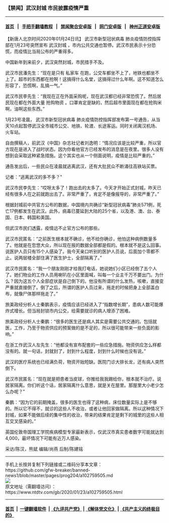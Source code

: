 ### 【禁闻】武汉封城 市民披露疫情严重
------------------------

#### [首页](https://github.com/gfw-breaker/banned-news1/blob/master/README.md) &nbsp;&nbsp;|&nbsp;&nbsp; [手把手翻墙教程](https://github.com/gfw-breaker/guides/wiki) &nbsp;&nbsp;|&nbsp;&nbsp; [禁闻聚合安卓版](https://github.com/gfw-breaker/bn-android) &nbsp;&nbsp;|&nbsp;&nbsp; [网门安卓版](https://github.com/oGate2/oGate) &nbsp;&nbsp;|&nbsp;&nbsp; [神州正道安卓版](https://github.com/SzzdOgate/update) 



<div><div class="post_content" itemprop="articleBody">
 <p>
  【新唐人北京时间2020年01月24日讯】
  <ok href="https://www.ntdtv.com/gb/武汉市新型冠状病毒.htm">
   武汉市新型冠状病毒
  </ok>
  肺炎疫情防控指挥部在1月23号突然宣布
  <ok href="https://www.ntdtv.com/gb/武汉封城.htm">
   武汉封城
  </ok>
  ，市内公共交通也暂停。武汉市民表示十分恐慌，而疫情比当局公布的严重得多。
 </p>
 <p>
  中国新年到来前夕，武汉突然封城，市民措手不及。
 </p>
 <p>
  武汉市民潘先生：“现在是只有
  <ok href="https://www.ntdtv.com/gb/私家车.htm">
   私家车
  </ok>
  在跑，公交车都坐不上了，地铁也都坐不上了。超市的东西都在抢啊！这搞得什么名堂，这搞得过什么年啊。这不知道怎么形容了，恐慌啊，乱搞一气。”
 </p>
 <p>
  武汉市民李先生：“我现在正在外面采购呢，现在武汉都已经非常恐慌了。然后居民现在都在外面大量
  <ok href="https://www.ntdtv.com/gb/抢购物资.htm">
   抢购物资
  </ok>
  。口罩肯定是缺的，然后超市里面现在都在抢购米啊，油啊这些东西。”
 </p>
 <p>
  1月23号凌晨，
  <ok href="https://www.ntdtv.com/gb/武汉市新型冠状病毒.htm">
   武汉市新型冠状病毒
  </ok>
  肺炎疫情防控指挥部发布第一号通告，从当天10点起暂停武汉全市城市公交、地铁、轮渡、长途客运。同时关闭离汉机场、火车站。
 </p>
 <p>
  自由撰稿人，前武汉《中国》杂志社记者刘逸明：“情况应该是比较严重，所以官方现在是进入了战时状态。因为你看他官方已经发布的消息是在夜里。很多人没有想到会采取这种紧急措施。这个其实也从一个侧面说明，疫情是比较严重的。”
 </p>
 <p>
  通告发出后，一些民众在凌晨就逃离武汉，还有大批民众不断涌往高铁站买票。
 </p>
 <p>
  记者：“逃离武汉的多不多？”
 </p>
 <p>
  武汉市民李先生：“哎呀太多了！跑出去的太多了。今天才开始正式封城，昨天已经有很多人在之前就跑出去了。非常严重了，肯定不是像报导的，非常严重了。”
 </p>
 <p>
  根据封城前中共官方公布的数据，中国境内共确诊“新型冠状病毒”肺炎571例，死亡17例都发生在武汉。此外，病毒已蔓延到大陆的25个省，以及港、澳、台、泰国、日本、韩国和美国。
 </p>
 <p>
  但武汉市民们透露，疫情远不止官方公布的那些。
 </p>
 <p>
  武汉市民匿名：“之前医生根本就不确诊，他不给你确诊，他怕这种病例数量多了。他就是在忽悠大众，所以现在报的数据全部都是假的。根本就不是这么回事。说医护人员只有15个人感染了。我今天亲口听别的医护人员说，后面加个零都不止。说两层楼全部住满了医生护士，全部隔离了。”
 </p>
 <p>
  武汉市民匿名：“我一个朋友刚刚才给我打电话，她说她们小区已经倒了五个人了。她们物业的工作人员用喇叭在小区里面喊，叫每一个业主千万不要出门。为什么？因为这五个人全部症状是自己倒下的。他没有所谓的什么发热，咳嗽，直接变严重就直接倒了。倒了之后，所谓的医护人员过来，拖走的时候把身上全部盖白布，就像尸体那样拖走了。”
 </p>
 <p>
  旅美政经分析人士秦鹏表示，疫情应该已经进入了“指数增长期”，患病人数可能爆炸式增长。但当局封锁市内公交，给需要就诊的病人增添了困难。
 </p>
 <p>
  旅美政经分析人士秦鹏：“很多的医生还是病人其实是需要公共交通的。包括就医，工作，乃至于物资供应的预案做的是不足的，所以很可能带来一些负面的影响。”
 </p>
 <p>
  在浙工作武汉人左先生：“他都没有宣布配套的一些应急措施。物资供应怎么样都没有的。就一句话，封就封了，封到什么程度，封到什么时候也没有说。”
 </p>
 <p>
  武汉的医疗系统也已经满负荷，物资开始短缺。医院门诊大排长龙，还有病人突然倒下。
 </p>
 <p>
  武汉市民匿名：“现在就是把患者当皮球，你推给我我踢给你，根本就不治疗。说居家隔离。你们听这个话，居家隔离什么意思，就是关在屋里。那屋里大小老少怎么办呢？”
 </p>
 <p>
  秦鹏：“因为它的前期掩盖，很多的医生也得了这种病，床位数量实际上是不够的。所以它不得不，就诊的这些人不收治，或者让他回家做隔离。所以这种情况下封城，如果不能做后续的集中性的收治，带来的结果肯定是剩下的城里的这些人相互交叉感染的。”
 </p>
 <p>
  英国伦敦帝国理工学院疾病模型专家最新表示，仅武汉市真实患者数字可能就达到4,000，最坏情况下可能有近万人感染。
 </p>
 <p>
  采访/陈汉，熊斌 编辑/尚燕 后制/陈建铭
 </p>
 <div class="single_ad">
 </div>
</div>
</div>
<hr/>
手机上长按并复制下列链接或二维码分享本文章：<br/>
https://github.com/gfw-breaker/banned-news1/blob/master/pages/prog204/a102759505.md <br/>
<a href='https://github.com/gfw-breaker/banned-news1/blob/master/pages/prog204/a102759505.md'><img src='https://github.com/gfw-breaker/banned-news1/blob/master/pages/prog204/a102759505.md.png'/></a> <br/>
原文地址（需翻墙访问）：https://www.ntdtv.com/gb/2020/01/23/a102759505.html


------------------------
#### [首页](https://github.com/gfw-breaker/banned-news1/blob/master/README.md) &nbsp;|&nbsp; [一键翻墙软件](https://github.com/gfw-breaker/nogfw/blob/master/README.md) &nbsp;| [《九评共产党》](https://github.com/gfw-breaker/9ping.md/blob/master/README.md#九评之一评共产党是什么) | [《解体党文化》](https://github.com/gfw-breaker/jtdwh.md/blob/master/README.md) | [《共产主义的终极目的》](https://github.com/gfw-breaker/gczydzjmd.md/blob/master/README.md)


<img src='http://gfw-breaker.win/banned-news/pages/prog204/a102759505.md' width='0px' height='0px'/>